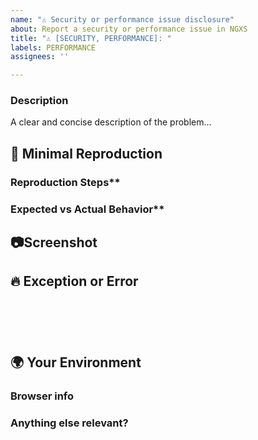 ```yaml
---
name: "⚠️ Security or performance issue disclosure"
about: Report a security or performance issue in NGXS
title: "⚠️ [SECURITY, PERFORMANCE]: "
labels: PERFORMANCE
assignees: ''

---
```


### Description

<!-- ✍️edit:--> A clear and concise description of the problem...


## 🔬 Minimal Reproduction


### Reproduction Steps**
<!-- If applicable please list the steps to take to reproduce the issue -->
<!-- ✍️edit:-->

### Expected vs Actual Behavior**
<!-- If applicable please describe the difference between the expected and actual behavior after following the repro steps. -->
<!-- ✍️edit:-->


## 📷Screenshot
<!-- Often a screenshot can help to capture the issue better than a long description. -->
<!-- ✍️upload a screenshot:-->


## 🔥 Exception or Error
<pre><code>
<!-- If the issue is accompanied by an exception or an error, please share it below: -->
<!-- ✍️-->

</code></pre>


## 🌍  Your Environment

### Browser info
<!-- ✍️Is this a browser specific issue? If so, please specify the device, browser, and version. -->

### Anything else relevant?
<!-- ✍️Please provide additional info if necessary. -->
